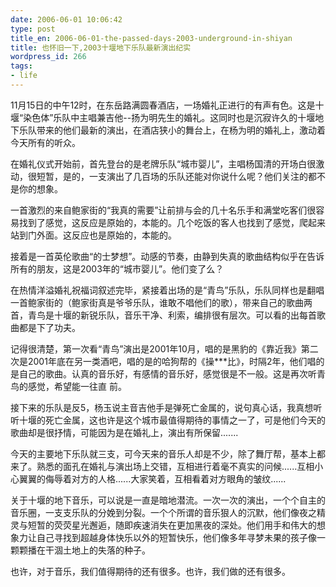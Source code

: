 ```yaml
---
date: 2006-06-01 10:06:42
type: post
title_en: 2006-06-01-the-passed-days-2003-underground-in-shiyan
title: 也怀旧一下,2003十堰地下乐队最新演出纪实
wordpress_id: 266
tags:
- life
---
```


11月15日的中午12时，在东岳路满圆春酒店，一场婚礼正进行的有声有色。这是十堰“染色体”乐队中主唱兼吉他--扬为明先生的婚礼。这同时也是沉寂许久的十堰地下乐队带来的他们最新的演出，在酒店狭小的舞台上，在杨为明的婚礼上，激动着今天所有的听众。

在婚礼仪式开始前，首先登台的是老牌乐队“城市婴儿”，主唱杨国清的开场白很激动，很短暂，是的，一支演出了几百场的乐队还能对你说什么呢？他们关注的都不是你的想象。

一首激烈的来自鲍家街的“我真的需要”让前排与会的几十名乐手和满堂吃客们很容易找到了感觉，这反应是原始的，本能的。几个吃饭的客人也找到了感觉，爬起来站到门外面。这反应也是原始的，本能的。

接着是一首英伦歌曲“的士梦想”。动感的节奏，由静到失真的歌曲结构似乎在告诉所有的朋友，这是2003年的“城市婴儿”。他们变了么？

在热情洋溢婚礼祝福词叙述完毕，紧接着出场的是“青鸟”乐队，乐队同样也是翻唱一首鲍家街的（鲍家街真是爷爷乐队，谁敢不唱他们的歌），带来自己的歌曲两首，青鸟是十堰的新锐乐队，音乐干净、利索，编排很有层次。可以看的出每首歌曲都是下了功夫。

记得很清楚，第一次看“青鸟”演出是2001年10月，唱的是黑豹的《靠近我》第二次是2001年底在另一类酒吧，唱的是的哈狗帮的《操***比》，时隔2年，他们唱的是自己的歌曲。认真的音乐好，有感情的音乐好，感觉很是不一般。这是再次听青鸟的感觉，希望能一往直
前。

接下来的乐队是反5，杨玉说主音吉他手是弹死亡金属的，说句真心话，我真想听听十堰的死亡金属，这也许是这个城市最值得期待的事情之一了，可是他们今天的歌曲却是很抒情，可能因为是在婚礼上，演出有所保留.......

今天的主要地下乐队就三支，可今天来的音乐人却是不少，除了舞厅帮，基本上都来了。熟悉的面孔在婚礼与演出场上交错，互相进行着毫不真实的问候......互相小心翼翼的侮辱着对方的人格......大家笑着，互相看着对方眼角的皱纹......

关于十堰的地下音乐，可以说是一直是暗地潜流。一次一次的演出，一个个自主的音乐圈，一支支乐队的分娩到分裂。一个个所谓的音乐狠人的沉默，他们像夜之精灵与短暂的荧荧星光邂逅，随即疾速消失在更加黑夜的深处。他们用手和伟大的想象力让自己寻找到超越身体快乐以外的短暂快乐，他们像多年寻梦未果的孩子像一颗颗播在干涸土地上的失落的种子。

也许，对于音乐，我们值得期待的还有很多。也许，我们做的还有很多。
